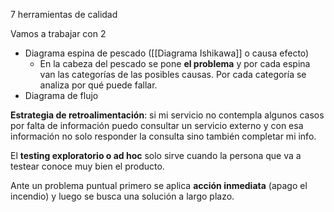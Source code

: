 7 herramientas de calidad

Vamos a trabajar con 2
- Diagrama espina de pescado ([[Diagrama Ishikawa]] o causa efecto)
	- En la cabeza del pescado se pone **el problema** y por cada espina van las categorías de las posibles causas. Por cada categoría se analiza por qué puede fallar.
- Diagrama de flujo

**Estrategia de retroalimentación**: si mi servicio no contempla algunos casos por falta de información puedo consultar un servicio externo y con esa información no solo responder la consulta sino también completar mi info.

El **testing exploratorio o ad hoc** solo sirve cuando la persona que va a testear conoce muy bien el producto.

Ante un problema puntual primero se aplica **acción inmediata** (apago el incendio) y luego se busca una solución a largo plazo.